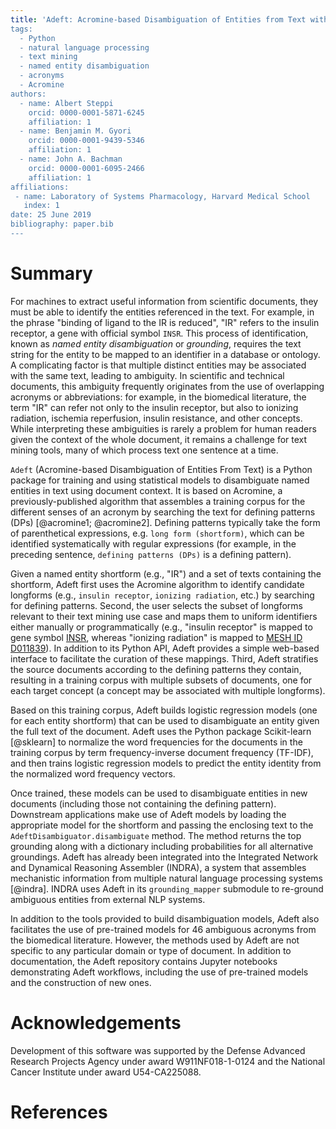 ```yaml
---
title: 'Adeft: Acromine-based Disambiguation of Entities from Text with applications to the biomedical literature
tags:
  - Python
  - natural language processing
  - text mining
  - named entity disambiguation
  - acronyms
  - Acromine
authors:
  - name: Albert Steppi
    orcid: 0000-0001-5871-6245
    affiliation: 1
  - name: Benjamin M. Gyori
    orcid: 0000-0001-9439-5346
    affiliation: 1
  - name: John A. Bachman
    orcid: 0000-0001-6095-2466
    affiliation: 1
affiliations:
 - name: Laboratory of Systems Pharmacology, Harvard Medical School
   index: 1
date: 25 June 2019
bibliography: paper.bib
---
```


# Summary

For machines to extract useful information from scientific documents, they must
be able to identify the entities referenced in the text. For example, in the
phrase "binding of ligand to the IR is reduced", "IR" refers to the insulin
receptor, a gene with official symbol ``INSR``. This process of identification,
known as *named entity disambiguation* or *grounding*, requires the text string
for the entity to be mapped to an identifier in a database or ontology. A
complicating factor is that multiple distinct entities may be associated with
the same text, leading to ambiguity. In scientific and technical documents,
this ambiguity frequently originates from the use of overlapping acronyms or
abbreviations: for example, in the biomedical literature, the term "IR" can
refer not only to the insulin receptor, but also to ionizing radiation,
ischemia reperfusion, insulin resistance, and other concepts. While
interpreting these ambiguities is rarely a problem for human readers given the
context of the whole document, it remains a challenge for text mining tools,
many of which process text one sentence at a time.

``Adeft`` (Acromine-based Disambiguation of Entities From Text) is a Python
package for training and using statistical models to disambiguate named
entities in text using document context. It is based on Acromine, a
previously-published algorithm that assembles a training corpus for the
different senses of an acronym by searching the text for defining patterns
(DPs) [@acromine1; @acromine2]. Defining patterns typically take the form of
parenthetical expressions, e.g. ``long form (shortform)``, which can be
identified systematically with regular expressions (for example, in the
preceding sentence, ``defining patterns (DPs)`` is a defining pattern).

Given a named entity shortform (e.g., "IR") and a set of texts containing the
shortform, Adeft first uses the Acromine algorithm to identify candidate
longforms (e.g., ``insulin receptor``, ``ionizing radiation``, etc.) by
searching for defining patterns. Second, the user selects the subset of
longforms relevant to their text mining use case and maps them to uniform
identifiers either manually or programmatically (e.g., "insulin receptor" is
mapped to gene symbol
[INSR](https://www.genenames.org/data/gene-symbol-report/#!/hgnc_id/HGNC:6091),
whereas "ionizing radiation" is mapped to [MESH ID
D011839](https://www.ncbi.nlm.nih.gov/mesh?term=Radiation,%20Ionizing)). In
addition to its Python API, Adeft provides a simple web-based interface to
facilitate the  curation of these mappings. Third, Adeft stratifies the source
documents according to the defining patterns they contain, resulting in a
training corpus with multiple subsets of documents, one for each target concept
(a concept may be associated with multiple longforms).

Based on this training corpus, Adeft builds logistic regression models (one for
each entity shortform) that can be used to disambiguate an entity given the
full text of the document. Adeft uses the Python package Scikit-learn
[@sklearn] to normalize the word frequencies for the documents in the training
corpus by term frequency-inverse document frequency (TF-IDF), and then trains
logistic regression models to predict the entity identity from the normalized
word frequency vectors.

Once trained, these models can be used to disambiguate entities in new
documents (including those not containing the defining pattern). Downstream
applications make use of Adeft models by loading the appropriate model for the
shortform and passing the enclosing text to the
``AdeftDisambiguator.disambiguate`` method. The method returns the top
grounding along with a dictionary including probabilities for all alternative
groundings. Adeft has already been integrated into the Integrated Network and
Dynamical Reasoning Assembler (INDRA), a system that assembles mechanistic
information from multiple natural language processing systems [@indra]. INDRA
uses Adeft in its ``grounding_mapper`` submodule to re-ground ambiguous
entities from external NLP systems.

In addition to the tools provided to build disambiguation models, Adeft also
facilitates the use of pre-trained models for 46 ambiguous acronyms from the
biomedical literature. However, the methods used by Adeft are not specific to
any particular domain or type of document. In addition to documentation, the
Adeft repository contains Jupyter notebooks demonstrating Adeft workflows,
including the use of pre-trained models and the construction of new ones.

# Acknowledgements

Development of this software was supported by the Defense Advanced Research
Projects Agency under award W911NF018-1-0124 and the National Cancer Institute
under award U54-CA225088.

# References

